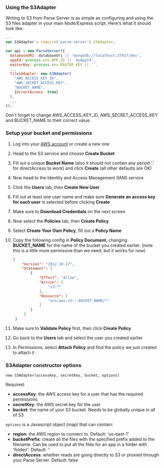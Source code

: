 
### Using the S3Adapter

Writing to S3 from Parse Server is as simple as configuring and using the S3 files adapter in your main Node/Express script. Here's what it should look like:

```javascript
...
var S3Adapter = require('parse-server').S3Adapter;

var api = new ParseServer({
  databaseURI: databaseUri || 'mongodb://localhost:27017/dev',
  appId: process.env.APP_ID || 'myAppId',
  masterKey: process.env.MASTER_KEY || '',
  ...
  filesAdapter: new S3Adapter(
    "AWS_ACCESS_KEY_ID",
    "AWS_SECRET_ACCESS_KEY",
    "BUCKET_NAME",
    {directAccess: true}
  ), 
  ...
});
```

Don't forget to change AWS_ACCESS_KEY_ID, AWS_SECRET_ACCESS_KEY and BUCKET_NAME to their correct value.

### Setup your bucket and permissions

1. Log into your [AWS account](https://console.aws.amazon.com/) or create a new one
2. Head to the S3 service and choose **Create Bucket**
3. Fill out a unique **Bucket Name** (also it should not contain any period '.' for directAccess to work) and click **Create** (all other defaults are OK)
4. Now head to the Identity and Access Management (IAM) service
5. Click the **Users** tab, then **Create New User**
6. Fill out at least one user name and make sure **Generate an access key for each user** is selected before clicking **Create**
7. Make sure to **Download Credentials** on the next screen
8. Now select the **Policies** tab, then **Create Policy**
9. Select **Create Your Own Policy**, fill out a **Policy Name**
10. Copy the following config in **Policy Document**, changing **BUCKET_NAME** for the name of the bucket you created earlier. (note: this is a little more permissive than we need, but it works for now)

    ```json
    {
        "Version": "2012-10-17",
        "Statement": [
            {
                "Effect": "Allow",
                "Action": [
                    "s3:*"
                ],
                "Resource": [
                    "arn:aws:s3:::BUCKET_NAME/*"
                ]
            }
         ]
     }
    ```
11. Make sure to **Validate Policy** first, then click **Create Policy**
12. Go back to the **Users** tab and select the user you created earlier
13. In Permissions, select **Attach Policy** and find the policy we just created to attach it

### S3Adapter constructor options

``` new S3Adapter(accessKey, secretKey, bucket, options) ```

Required:
* **accessKey**: the AWS access key for a user that has the required permissions
* **secretKey**: the AWS secret key for the user
* **bucket**: the name of your S3 bucket. Needs to be globally unique in all of S3

```options``` is a Javascript object (map) that can contain:
* **region**: the AWS region to connect to. Default: 'us-east-1'
* **bucketPrefix**: create all the files with the specified prefix added to the filename. Can be used to put all the files for an app in a folder with 'folder/'. Default: ''
* **directAccess**: whether reads are going directly to S3 or proxied through your Parse Server. Default: false